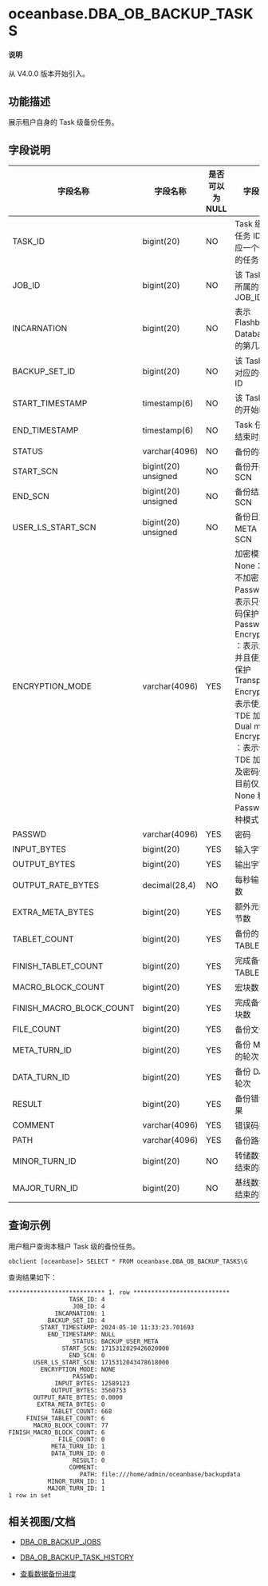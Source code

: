 # oceanbase.DBA_OB_BACKUP_TASKS

<main id="notice" type='explain'>
<h4>说明</h4>
<p>从 V4.0.0 版本开始引入。</p>
</main>

## 功能描述

展示租户自身的 Task 级备份任务。

## 字段说明

| 字段名称                       | 字段名称        | 是否可以为 NULL | 字段名称                         |
|-------------------------------|----------------|-----------------|----------------------------------|
| TASK_ID                       | bigint(20)     | NO              | Task 级备份任务 ID，对应一个备份集的任务 |
| JOB_ID                        | bigint(20)     | NO              | 该 Task 任务所属的 JOB_ID |
| INCARNATION                   | bigint(20)     | NO              | 表示 Flashback Database 后的第几次分身 |
| BACKUP_SET_ID                 | bigint(20)     | NO              | 该 Task 任务对应的备份集 ID |         
| START_TIMESTAMP               | timestamp(6)   | NO              | 该 Task 任务的开始时间 |       
| END_TIMESTAMP                 | timestamp(6)   | NO              | Task 任务的结束时间 |
| STATUS                        | varchar(4096)  | NO              | 备份的状态 |
| START_SCN                     | bigint(20) unsigned | NO         | 备份开始的 SCN |
| END_SCN                       | bigint(20) unsigned | NO         | 备份结束的 SCN |
| USER_LS_START_SCN             | bigint(20) unsigned | NO         | 备份日志流 META 的 SCN |
| ENCRYPTION_MODE               | varchar(4096)  | YES             | 加密模式：<br>None：表示不加密<br>Password：表示只使用密码保护<br>Password Encryption ：表示加密，并且使用密码保护<br>Transparent Encryption：表示使用 TDE 加密<br>Dual mode Encryption ：表示使用 TDE 加密以及密码保护<br>目前仅支持 None 和 Password 两种模式 |
| PASSWD                        | varchar(4096)  | YES             | 密码 |      
| INPUT_BYTES                   | bigint(20)     | YES             | 输入字节数 |      
| OUTPUT_BYTES                  | bigint(20)     | YES             | 输出字节数 |      
| OUTPUT_RATE_BYTES             | decimal(28,4)  | NO              | 每秒输出字节数 |
| EXTRA_META_BYTES              | bigint(20)     | YES             | 额外元数据字节数 |      
| TABLET_COUNT                  | bigint(20)     | YES             | 备份的 TABLET 总量 |       
| FINISH_TABLET_COUNT           | bigint(20)     | YES             | 完成备份的 TABLET 总量 |        
| MACRO_BLOCK_COUNT             | bigint(20)     | YES             | 宏块数 |
| FINISH_MACRO_BLOCK_COUNT      | bigint(20)     | YES             | 完成备份的宏块数 |      
| FILE_COUNT                    | bigint(20)     | YES             | 备份文件数 |      
| META_TURN_ID                  | bigint(20)     | YES             | 备份 META 的轮次 |        
| DATA_TURN_ID                  | bigint(20)     | YES             | 备份 DATA 的轮次 |                
| RESULT                        | bigint(20)     | YES             | 备份错误码结果 |
| COMMENT                       | varchar(4096)  | YES             | 错误码描述 |
| PATH                          | varchar(4096)  | YES             | 备份路径 |
| MINOR_TURN_ID                 | bigint(20)     | NO              | 转储数据备份结束的轮次      |
| MAJOR_TURN_ID                 | bigint(20)     | NO              | 基线数据备份结束的轮次      |

## 查询示例

用户租户查询本租户 Task 级的备份任务。

```shell
obclient [oceanbase]> SELECT * FROM oceanbase.DBA_OB_BACKUP_TASKS\G
```

查询结果如下：

```shell
*************************** 1. row ***************************
                 TASK_ID: 4
                  JOB_ID: 4
             INCARNATION: 1
           BACKUP_SET_ID: 4
         START_TIMESTAMP: 2024-05-10 11:33:23.701693
           END_TIMESTAMP: NULL
                  STATUS: BACKUP_USER_META
               START_SCN: 1715312029426020000
                 END_SCN: 0
       USER_LS_START_SCN: 1715312043478618000
         ENCRYPTION_MODE: NONE
                  PASSWD:
             INPUT_BYTES: 12589123
            OUTPUT_BYTES: 3560753
       OUTPUT_RATE_BYTES: 0.0000
        EXTRA_META_BYTES: 0
            TABLET_COUNT: 668
     FINISH_TABLET_COUNT: 6
       MACRO_BLOCK_COUNT: 77
FINISH_MACRO_BLOCK_COUNT: 6
              FILE_COUNT: 0
            META_TURN_ID: 1
            DATA_TURN_ID: 0
                  RESULT: 0
                 COMMENT:
                    PATH: file:///home/admin/oceanbase/backupdata
           MINOR_TURN_ID: 1
           MAJOR_TURN_ID: 1
1 row in set
```

## 相关视图/文档

* [DBA_OB_BACKUP_JOBS](7000.o-dba_ob_backup_jobs-of-mysql-mode.md)

* [DBA_OB_BACKUP_TASK_HISTORY](7500.o-dba_ob_backup_task_history-of-mysql-mode.md)

* [查看数据备份进度](../../../../600.manage/600.backup-and-recovery/400.data-backup/500.view-data-backup-progress.md)
